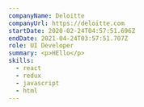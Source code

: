 ```yaml
---
companyName: Deloitte
companyUrl: https://deloitte.com
startDate: 2020-02-24T04:57:51.696Z
endDate: 2021-04-24T03:57:51.707Z
role: UI Developer
summary: <p>HEllo</p>
skills:
  - react
  - redux
  - javascript
  - html
---
```

